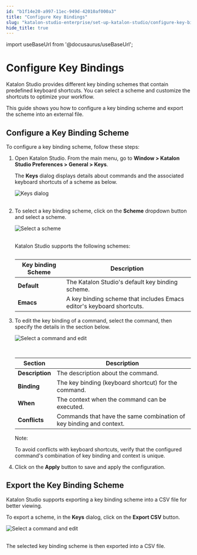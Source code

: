 ```yaml
---
id: "b1f14e20-a997-11ec-949d-42010af000a3"
title: "Configure Key Bindings"
slug: "katalon-studio-enterprise/set-up-katalon-studio/configure-key-bindings"
hide_title: true
---
```

import useBaseUrl from '@docusaurus/useBaseUrl';

    

# <a id="id" class="anchor_top_offset"/><a id="ariaid-title1" class="anchor_top_offset"/>Configure Key Bindings

    
      
<p xmlns="http://www.w3.org/1999/xhtml" className="p">Katalon Studio provides different key binding schemes that   contain predefined keyboard shortcuts. You can select a scheme and   customize the shortcuts to optimize your workflow.</p> 
      
<p xmlns="http://www.w3.org/1999/xhtml" className="p">This guide shows you how to configure a key binding scheme and   export the scheme into an external file.</p> 
    
  

## <a id="id_1" class="anchor_top_offset"/>Configure a Key Binding Scheme

<p xmlns="http://www.w3.org/1999/xhtml" className="p">To configure a key binding scheme, follow these steps:</p> 
<ol xmlns="http://www.w3.org/1999/xhtml" className="ol"><li className="li">     <p className="p">Open Katalon Studio. From the main menu, go to <strong className="ph b">Window         &gt; Katalon Studio Preferences &gt; General &gt;         Keys</strong>.</p>     <p className="p">The <strong className="ph b">Keys</strong> dialog displays details about commands       and the associated keyboard shortcuts of a scheme as below.</p>     <p className="p">       <img className="image" src={useBaseUrl("https://github.com/katalon-studio/docs-images/raw/master/katalon-studio/docs/configure-keybinding/KS-Keys-dialog.png")} alt="Keys dialog" /><br /><br />     </p>   </li><li className="li">     <p className="p">To select a key binding scheme, click on the       <strong className="ph b">Scheme</strong> dropdown button and select a scheme.</p>     <p className="p">       <img className="image" src={useBaseUrl("https://github.com/katalon-studio/docs-images/raw/master/katalon-studio/docs/configure-keybinding/KS-Scheme-dropdown-button.png")} alt="Select a scheme" /><br /><br />     </p>     <p className="p">Katalon Studio supports the following schemes:</p>     <table className="table"><caption /><thead className="thead"><tr className><th className="entry anchor_top_offset" id="id_1__entry__1">             <strong className="ph b">Key binding Scheme</strong>           </th><th className="entry anchor_top_offset" id="id_1__entry__2">             <strong className="ph b">Description</strong>           </th></tr></thead><tbody className="tbody"><tr className><td className="entry" headers="id_1__entry__1 id_1__entry__2 ">             <strong className="ph b">Default</strong>           </td><td className="entry" headers="id_1__entry__1 id_1__entry__2 ">The Katalon Studio's default key binding scheme.</td></tr><tr className><td className="entry" headers="id_1__entry__1 id_1__entry__2 ">             <strong className="ph b">Emacs</strong>           </td><td className="entry" headers="id_1__entry__1 id_1__entry__2 ">A key binding scheme that includes Emacs editor's keyboard             shortcuts.</td></tr></tbody></table>   </li><li className="li">     <p className="p">To edit the key binding of a command, select the command, then       specify the details in the section below.</p>     <p className="p">       <img className="image" src={useBaseUrl("https://github.com/katalon-studio/docs-images/raw/master/katalon-studio/docs/configure-keybinding/KS-edit-a-command.png")} alt="Select a command and edit" /><br /><br />     </p>     <table className="table"><caption /><thead className="thead"><tr className><th className="entry anchor_top_offset" id="id_1__entry__7">             <strong className="ph b">Section</strong>           </th><th className="entry anchor_top_offset" id="id_1__entry__8">             <strong className="ph b">Description</strong>           </th></tr></thead><tbody className="tbody"><tr className><td className="entry" headers="id_1__entry__7 id_1__entry__8 ">             <strong className="ph b">Description</strong>           </td><td className="entry" headers="id_1__entry__7 id_1__entry__8 ">The description about the command.</td></tr><tr className><td className="entry" headers="id_1__entry__7 id_1__entry__8 ">             <strong className="ph b">Binding</strong>           </td><td className="entry" headers="id_1__entry__7 id_1__entry__8 ">The key binding (keyboard shortcut) for the command.</td></tr><tr className><td className="entry" headers="id_1__entry__7 id_1__entry__8 ">             <strong className="ph b">When</strong>           </td><td className="entry" headers="id_1__entry__7 id_1__entry__8 ">The context when the command can be executed.</td></tr><tr className><td className="entry" headers="id_1__entry__7 id_1__entry__8 ">             <strong className="ph b">Conflicts</strong>           </td><td className="entry" headers="id_1__entry__7 id_1__entry__8 ">Commands that have the same combination of key binding and             context.</td></tr></tbody></table>     <div className="note note note_note"><span className="note__title">Note:</span>        <p className="p">To avoid conflicts with keyboard shortcuts, verify that the         configured command's combination of key binding and context is         unique.</p>     </div>   </li><li className="li">     <p className="p">Click on the <strong className="ph b">Apply</strong> button to save and apply the       configuration.</p>   </li></ol> 
    

## <a id="id_2" class="anchor_top_offset"/>Export the Key Binding Scheme

    
      
<p xmlns="http://www.w3.org/1999/xhtml" className="p">Katalon Studio supports exporting a key binding scheme into a   CSV file for better viewing.</p> 
      
<p xmlns="http://www.w3.org/1999/xhtml" className="p">To export a scheme, in the <strong className="ph b">Keys</strong> dialog, click   on the <strong className="ph b">Export CSV</strong> button.</p> 
      
<p xmlns="http://www.w3.org/1999/xhtml" className="p">   <img className="image" src={useBaseUrl("https://github.com/katalon-studio/docs-images/raw/master/katalon-studio/docs/configure-keybinding/KS-Export%20CSV.png")} alt="Select a command and edit" /><br /><br /> </p> 
      
<p xmlns="http://www.w3.org/1999/xhtml" className="p">The selected key binding scheme is then exported into a CSV   file.</p> 
    
  
